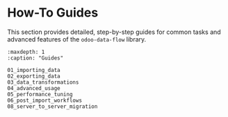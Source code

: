 # How-To Guides

This section provides detailed, step-by-step guides for common tasks and advanced features of the `odoo-data-flow` library.

```{toctree}
:maxdepth: 1
:caption: "Guides"

01_importing_data
02_exporting_data
03_data_transformations
04_advanced_usage
05_performance_tuning
06_post_import_workflows
08_server_to_server_migration
```
